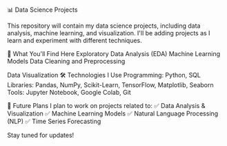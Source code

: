 📊 Data Science Projects

This repository will contain my data science projects, including data analysis, machine learning, and visualization. I'll be adding projects as I learn and experiment with different techniques.

🚀 What You'll Find Here
Exploratory Data Analysis (EDA)
Machine Learning Models
Data Cleaning and Preprocessing

Data Visualization
🛠 Technologies I Use
Programming: Python, SQL
Libraries: Pandas, NumPy, Scikit-Learn, TensorFlow, Matplotlib, Seaborn
Tools: Jupyter Notebook, Google Colab, Git

📌 Future Plans
I plan to work on projects related to:
✅ Data Analysis & Visualization
✅ Machine Learning Models
✅ Natural Language Processing (NLP)
✅ Time Series Forecasting

Stay tuned for updates!



